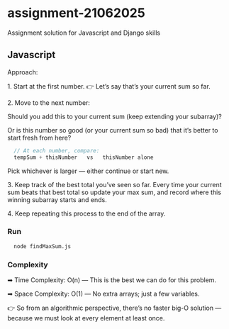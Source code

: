 # assignment-21062025
Assignment solution for Javascript and Django skills

## Javascript
Approach: 

1️. Start at the first number.
👉 Let’s say that’s your current sum so far.

2️. Move to the next number:

Should you add this to your current sum (keep extending your subarray)?

Or is this number so good (or your current sum so bad) that it’s better to start fresh from here?


``` JavaScript
  // At each number, compare:
  tempSum + thisNumber   vs   thisNumber alone
```

Pick whichever is larger — either continue or start new.

3️. Keep track of the best total you’ve seen so far.
Every time your current sum beats that best total so update your max sum, and record where this winning subarray starts and ends.

4️. Keep repeating this process to the end of the array.

### Run

``` bash
  node findMaxSum.js
```

### Complexity
➡ Time Complexity: O(n) — This is the best we can do for this problem.

➡ Space Complexity: O(1) — No extra arrays; just a few variables.

👉 So from an algorithmic perspective, there’s no faster big-O solution — because we must look at every element at least once.
